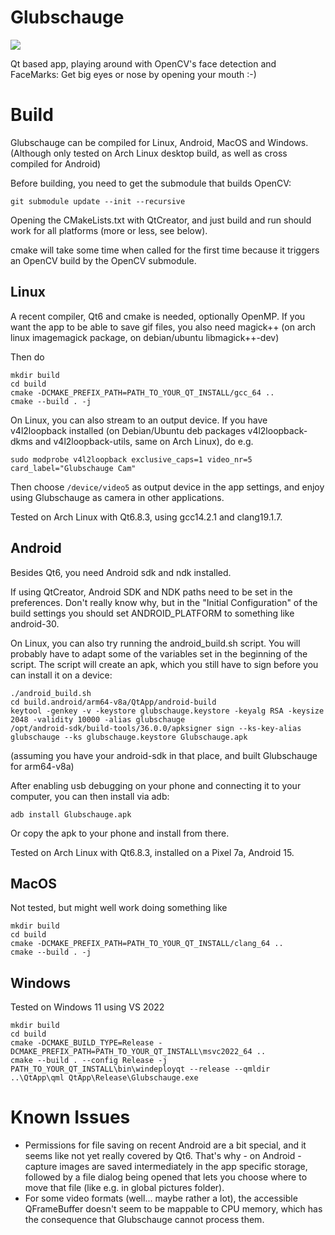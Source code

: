 # Glubschauge

![](glubsch.gif)

Qt based app, playing around with OpenCV's face detection and FaceMarks:
Get big eyes or nose by opening your mouth :-)

# Build

Glubschauge can be compiled for Linux, Android, MacOS and Windows.
(Although only tested on Arch Linux desktop build, as well as cross compiled for Android)

Before building, you need to get the submodule that builds OpenCV:

`git submodule update --init --recursive`

Opening the CMakeLists.txt with QtCreator, and just build and run should work for
all platforms (more or less, see below).

cmake will take some time when called for the first time because it triggers an
OpenCV build by the OpenCV submodule.

## Linux

A recent compiler, Qt6 and cmake is needed, optionally OpenMP.
If you want the app to be able to save gif files, you also need magick++ (on arch linux imagemagick package, on debian/ubuntu libmagick++-dev)

Then do

```
mkdir build
cd build
cmake -DCMAKE_PREFIX_PATH=PATH_TO_YOUR_QT_INSTALL/gcc_64 ..
cmake --build . -j
```

On Linux, you can also stream to an output device. If you have v4l2loopback installed
(on Debian/Ubuntu deb packages v4l2loopback-dkms and v4l2loopback-utils, same on Arch Linux),
do e.g.

```
sudo modprobe v4l2loopback exclusive_caps=1 video_nr=5 card_label="Glubschauge Cam"
```

Then choose `/device/video5` as output device in the app settings, and enjoy using Glubschauge
as camera in other applications.


Tested on Arch Linux with Qt6.8.3, using gcc14.2.1 and clang19.1.7.

## Android

Besides Qt6, you need Android sdk and ndk installed.

If using QtCreator, Android SDK and NDK paths need to be set in the preferences.
Don't really know why, but in the "Initial Configuration" of the build settings you should set ANDROID_PLATFORM to something like android-30.

On Linux, you can also try running the android_build.sh script. You will probably have to adapt some of the variables set in the beginning of the script.
The script will create an apk, which you still have to sign before you can install it on a device:
```
./android_build.sh
cd build.android/arm64-v8a/QtApp/android-build
keytool -genkey -v -keystore glubschauge.keystore -keyalg RSA -keysize 2048 -validity 10000 -alias glubschauge
/opt/android-sdk/build-tools/36.0.0/apksigner sign --ks-key-alias glubschauge --ks glubschauge.keystore Glubschauge.apk
```
(assuming you have your android-sdk in that place, and built Glubschauge for arm64-v8a)

After enabling usb debugging on your phone and connecting it to your computer, you can then install
via adb:
```
adb install Glubschauge.apk
```
Or copy the apk to your phone and install from there.

Tested on Arch Linux with Qt6.8.3, installed on a Pixel 7a, Android 15.

## MacOS

Not tested, but might well work doing something like

```
mkdir build
cd build
cmake -DCMAKE_PREFIX_PATH=PATH_TO_YOUR_QT_INSTALL/clang_64 ..
cmake --build . -j
```

## Windows

Tested on Windows 11 using VS 2022

```
mkdir build
cd build
cmake -DCMAKE_BUILD_TYPE=Release -DCMAKE_PREFIX_PATH=PATH_TO_YOUR_QT_INSTALL\msvc2022_64 ..
cmake --build . --config Release -j
PATH_TO_YOUR_QT_INSTALL\bin\windeployqt --release --qmldir ..\QtApp\qml QtApp\Release\Glubschauge.exe
```

# Known Issues

- Permissions for file saving on recent Android are a bit special, and it seems like not yet really covered by Qt6. That's why - on Android - capture images are saved intermediately in the app specific storage, followed by a file dialog being opened that lets you choose where to move that file (like e.g. in global pictures folder).
- For some video formats (well... maybe rather a lot), the accessible QFrameBuffer doesn't seem to be mappable to CPU memory, which has the consequence that Glubschauge cannot process them.
